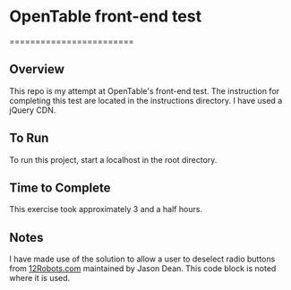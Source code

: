 # OpenTable front-end test
========================

## Overview

This repo is my attempt at OpenTable's front-end test. The instruction for completing this test are located in the instructions directory. I have used a jQuery CDN.

## To Run

To run this project, start a localhost in the root directory.

## Time to Complete

This exercise took approximately 3 and a half hours.

## Notes

I have made use of the solution to allow a user to deselect radio buttons from [12Robots.com](http://www.12robots.com/index.cfm/2009/6/9/Unselecting-Radio-Buttons-with-jQuery) maintained by Jason Dean. This code block is noted where it is used.